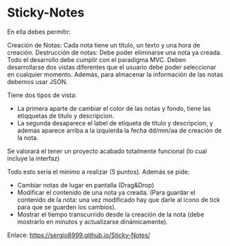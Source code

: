 # Sticky-Notes
 
En ella debes permitir:

Creación de Notas: Cada nota tiene un título, un texto y una hora de creación.
Destrucción de notas: Debe poder eliminarse una nota ya creada.
Todo el desarrollo debe cumplir con el paradigma MVC. Deben desarrollarse dos vistas diferentes que el usuario debe poder seleccionar en cualquier momento. Además, para almacenar la información de las notas debemos usar JSON.

Tiene dos tipos de vista: 
 - La primera aparte de cambiar el color de las notas y fondo, tiene las etiqquetas de titulo y descripcion.
 - La segunda desaparece el label de etiqueta de titulo y descripcion, y ademas aparece arriba a la izquierda la fecha dd/mm/aa de creación de la nota.

Se valorará el tener un proyecto acabado totalmente funcional (lo cual incluye la interfaz)

Todo esto sería el mínimo a realizar (5 puntos). Además se pide:

- Cambiar notas de lugar en pantalla (Drag&Drop)
- Modificar el contenido de una nota ya creada. (Para guardar el contenido de la nota: una vez modificado hay que darle al icono de tick para que se guarden los cambios).
- Mostrar el tiempo transcurrido desde la creación de la nota (debe mostrarlo en minutos y actualizarse dinámicamente).

Enlace: https://sergio8999.github.io/Sticky-Notes/

